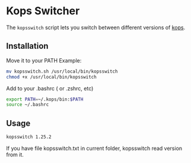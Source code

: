 # Kops Switcher

The `kopsswitch` script lets you switch between different versions of [kops](https://kops.sigs.k8s.io/). 

## Installation

Move it to your PATH
Example:
```sh
mv kopsswitch.sh /usr/local/bin/kopsswitch
chmod +x /usr/local/bin/kopsswitch
```
Add to your .bashrc ( or .zshrc, etc)
```sh
export PATH=~/.kops/bin:$PATH
source ~/.bashrc
```

## Usage
```sh
kopsswitch 1.25.2
```
If you have file kopsswitch.txt in current folder, kopsswitch read version from it.

